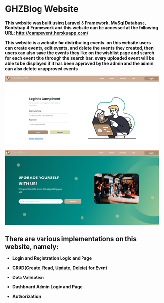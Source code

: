 # GHZBlog Website

**This website was built using Laravel 8 Framework, MySql Database, Bootstrap 4 Framework and this website can be accessed at the following URL: http://campevent.herokuapp.com/**

**This website is a website for distributing events. on this website users can create events, edit events, and delete the events they created, then users can also save the events they like on the wishlist page and search for each event title through the search bar. every uploaded event will be able to be displayed if it has been approved by the admin and the admin can also delete unapproved events**

![login Image](https://github.com/AlghazHernanda/campevent3/blob/main/login.JPG?raw=true)

![home Image](https://github.com/AlghazHernanda/campevent3/blob/main/home.JPG?raw=true)

## There are various implementations on this website, namely:
- **Login and Registration Logic and Page** 
 
- **CRUD(Create, Read, Update, Delete) for Event**
   
- **Data Validation** 
   
- **Dashboard Admin Logic and Page** 

- **Authorization**

 

